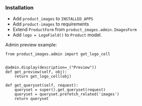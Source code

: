 ### Installation
* Add `product_images` to `INSTALLED_APPS`
* Add `product-images` to requirements
* Extend `ProductForm` from `product_images.admin.ImagesForm`
* Add `logo = LogoField()` to `Product` model.

Admin preview example:
```
from product_images.admin import get_logo_cell


@admin.display(description=_("Preview"))
def get_preview(self, obj):
    return get_logo_cell(obj)
    
def get_queryset(self, request):
    queryset = super().get_queryset(request)
    queryset = queryset.prefetch_related('images')
    return queryset
```
